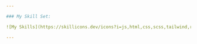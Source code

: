 ```yaml
---

### My Skill Set: 

![My Skills](https://skillicons.dev/icons?i=js,html,css,scss,tailwind,react,git,figma,reduxtoolkit)

---
```




[mail]: falin.2025@mail.ru

<br>
<br>
